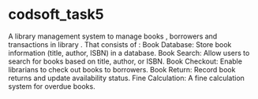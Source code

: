 # codsoft_task5
A library management system to manage books , borrowers and transactions in library . That consists of : 
Book Database: Store book information (title, author, ISBN) in a database.
Book Search: Allow users to search for books based on title, author, or ISBN.
Book Checkout: Enable librarians to check out books to borrowers.
Book Return: Record book returns and update availability status.
Fine Calculation: A fine calculation system for overdue books.
